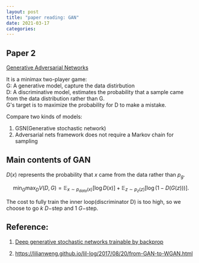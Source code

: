 ```yaml
---
layout: post
title: "paper reading: GAN"
date: 2021-03-17
categories:
---
```


## Paper 2

[Generative Adversarial Networks](https://arxiv.org/abs/1406.2661)

It is a minimax two-player game: <br>
G: A generative model, capture the data distirbution <br>
D: A discriminative model, estimates the probability that a sample came from the data distribution rather than G. <br>
G's target is to maximize the probability for D to make a mistake.

Compare two kinds of models: <br>

1. GSN(Generative stochastic network)
2. Adversarial nets framework does not require a Markov chain for sampling

## Main contents of GAN

$D(x)$ represents the probability that $x$ came from the data rather than $p_g$.

$$\min_G \max_D V(D, G) = \mathbb{E}_{x \sim p_{data}(x)} [\log D(x)] + \mathbb{E}_{z \sim p_z(z)}[\log(1 - D(G(z)))].$$

The cost to fully train the inner loop(discriminator D) is too high, so we choose to go $k$ $D-$step and $1$ $G-$step.

## Reference:

1. [Deep generative stochastic networks trainable by backprop](https://arxiv.org/abs/1306.1091)

2. https://lilianweng.github.io/lil-log/2017/08/20/from-GAN-to-WGAN.html
